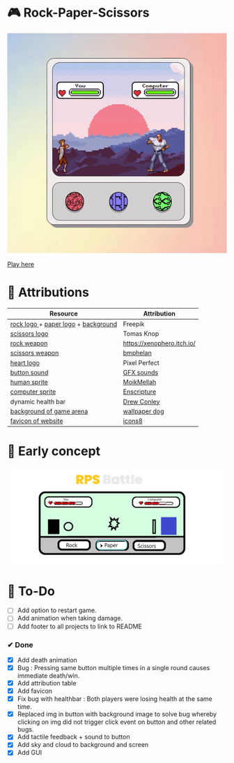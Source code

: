 # 🎮 Rock-Paper-Scissors
![](rps-gif.gif)

[Play here](https://creme332.github.io/my-odin-projects/rps-game/)
# 📌 Attributions
Resource | Attribution
---|---
[rock logo ](img/rock.png) + [paper logo](img/paper.png) + [background](img/bg2.jpg) | Freepik
[scissors logo](img/scissors.png) | Tomas Knop
[rock weapon](weapons/rock.png)| https://xenophero.itch.io/
[scissors weapon](weapons/scissors.png) | [bmphelan]([https://www.instructables.com/Pixel-Art-Rock-Paper-Scissors-Game/)
[heart logo](img/heart.png)|Pixel Perfect
[button sound](buttonsound.mp3) | [GFX sounds](https://www.youtube.com/watch?v=8m7i4GdYycs&ab_channel=GFXSounds)
[human sprite](sprites/humansprite.png)| [MoikMellah](https://opengameart.org/content/mv-platformer-male-32x64)
[computer sprite](sprites/computersprite.png) | [Enscripture](https://www.spriters-resource.com/snes/finalfight3finalfighttough/sheet/36298/)
dynamic health bar | [Drew Conley](https://www.youtube.com/watch?v=KJxY6MadV2M&ab_channel=DrewConley)
[background of game arena](img/background.png)| [wallpaper dog](https://wallpaper.dog/pixel)
[favicon of website](img/icons8-game-controller-16.png)| [icons8](https://icons8.com/icons/set/favicon-game)

# 🚀 Early concept
![](img/concept1.png)

# 🔨 To-Do
- [ ] Add option to restart game.
- [ ] Add animation when taking damage.
- [ ] Add footer to all projects to link to README 

### ✔ Done
- [x] Add death animation
- [x] Bug : Pressing same button multiple times in a single round causes immediate death/win.
- [x] Add attribution table
- [x] Add favicon
- [x] Fix bug with healthbar : Both players were losing health at the same time.
- [x] Replaced img in button with background image to solve bug whereby clicking on img did not trigger click event on button and other related bugs.
- [x] Add tactile feedback + sound to button
- [x] Add sky and cloud to background and screen
- [x] Add GUI
